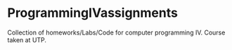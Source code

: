 # ProgrammingIVassignments
Collection of homeworks/Labs/Code for computer programming IV. Course taken at UTP. 
